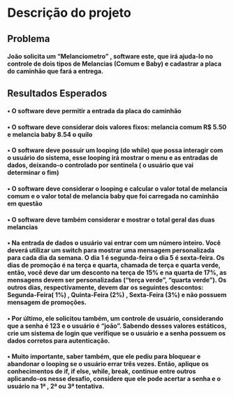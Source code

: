 # Descrição do projeto
## Problema
#### João solicita um “Melanciometro” , software este, que irá ajuda-lo no controle de dois tipos de Melancias (Comum e Baby) e cadastrar a placa do caminhão que fará a entrega.   

## Resultados Esperados
#### •	O software deve permitir a entrada da placa do caminhão
#### •	O software deve considerar dois valores fixos: melancia comum R$ 5.50 e melancia baby 8.54 o quilo
#### •	O software deve possuir um looping (do while) que possa interagir com o usuário do sistema, esse looping irá mostrar o menu e as entradas de dados, deixando-o controlado por sentinela ( o usuário que vai determinar o fim)
#### •	O software deve considerar o looping e calcular o valor total de melancia comum e o valor total de melancia baby que foi carregada no caminhão em questão
#### •	O software deve também considerar e mostrar o total geral das duas melancias
#### •	Na entrada de dados o usuário vai entrar com um número inteiro. Você deverá utilizar um switch para mostrar uma mensagem personalizada para cada dia da semana. O dia 1 é segunda-feira o dia 5 é sexta-feira. Os dias de promoção é na terça e quarta, chamada de terça e quarta verde, então, você deve dar um desconto na terça de 15% e na quarta de 17%, as mensagens devem ser personalizadas (“terça verde”, “quarta verde”). Os outros dias, respectivamente, devem dar os seguintes descontos: Segunda-Feira( 1%) , Quinta-Feira (2%) , Sexta-Feira (3%) e não possuem mensagem de promoções.
#### •	Por último, ele solicitou também, um controle de usuário, considerando que a senha é 123 e o usuário é “joão”. Sabendo desses valores estáticos, crie um sistema de login que verifique se o usuário e a senha possuem os dados corretos para autenticação.
#### •	Muito importante, saber também, que ele pediu para bloquear e abandonar o looping se o usuário errar três vezes. Então, aplique os conhecimentos de if, if else, while, break, continue entre outros  aplicando-os nesse desafio, considere que ele pode acertar a senha e o usuário na 1ª , 2ª ou 3ª tentativa.
